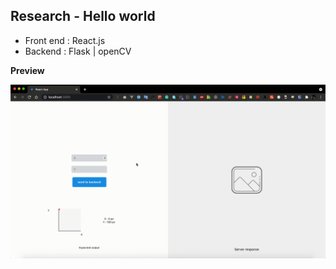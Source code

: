 ## Research - Hello world

- Front end : React.js
- Backend : Flask | openCV

**Preview**

![preview](https://raw.githubusercontent.com/VihangaN/Research-demo/main/preview.gif)
